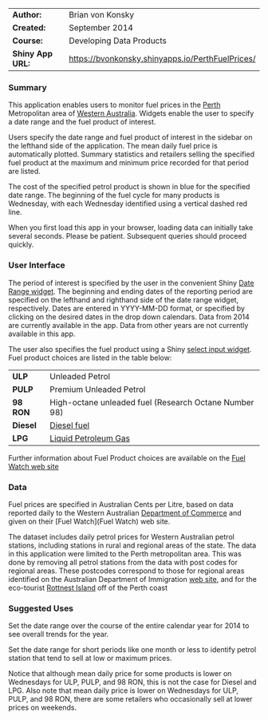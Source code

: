 
|                   |                                                        |
|:------------------|:-------------------------------------------------------|
|**Author:**        | Brian von Konsky
|**Created:**       | September 2014
|**Course:**        | Developing Data Products
|**Shiny App URL:** | https://bvonkonsky.shinyapps.io/PerthFuelPrices/   

### Summary

This application enables users to monitor fuel prices in the [Perth](http://en.wikipedia.org/wiki/Perth) Metropolitan area of [Western Australia](http://en.wikipedia.org/wiki/Western_Australia).  Widgets enable the user to specify a date range and the fuel product of interest. 

Users specify the date range and fuel product of interest in the sidebar on the lefthand side of the application. The mean daily fuel price is automatically plotted. Summary statistics and retailers selling the specified fuel product at the maximum and minimum price recorded for that period are listed.

The cost of the specified petrol product is shown in blue for the specified date range. The beginning of the fuel cycle for many products is Wednesday, with each Wednesday identified using a vertical dashed red line.

When you first load this app in your browser, loading data can initially take several seconds. Please be patient. Subsequent queries should proceed quickly.

### User Interface

The period of interest is specified by the user in the convenient Shiny [Date Range widget](http://shiny.rstudio.com/gallery/date-and-date-range.html).  The beginning and ending dates of the reporting period are specified on the lefthand and righthand side of the date range widget, respectively. Dates are entered in YYYY-MM-DD format, or specified by clicking on the desired dates in the drop down calendars. Data from 2014 are currently available in the app. Data from other years are not currently available in this app.

The user also specifies the fuel product using a Shiny [select input widget](http://shiny.rstudio.com/reference/shiny/latest/selectInput.html).  Fuel product choices are listed in the table below:

|            |                    |
|:-----------|:-------------------|
|**ULP**     | Unleaded Petrol
|**PULP**    | Premium Unleaded Petrol
|**98 RON**  | High-octane unleaded fuel (Research Octane Number 98)
|**Diesel**  | [Diesel fuel](http://en.wikipedia.org/wiki/Diesel_fuel)
|**LPG**     | [Liquid Petroleum Gas](http://en.wikipedia.org/wiki/Liquefied_petroleum_gas)


Further information about Fuel Product choices are available on the [Fuel Watch web site](http://www.fuelwatch.wa.gov.au/fuelwatch/pages/public/contentholder.jspx?key=fuelTypes.html)

### Data

Fuel prices are specified in Australian Cents per Litre, based on data reported daily to the Western Australian [Department of Commerce](http://www.commerce.wa.gov.au/) and given on their [Fuel Watch](Fuel Watch) web site.

The dataset includes daily petrol prices for Western Australian petrol stations, including stations in rural and regional areas of the state.  The data in this application were limited to the Perth metropolitan area. This was done by removing all petrol stations from the data with post codes for regional areas. These postcodes correspond to those for regional areas identified on the Australian Department of Immigration [web site]( https://www.immi.gov.au/skilled/general-skilled-migration/regional-growth.htm), and for the eco-tourist [Rottnest Island](http://en.wikipedia.org/wiki/Rottnest_Island) off of the Perth coast

### Suggested Uses
Set the date range over the course of the entire calendar year for 2014 to see overall trends for the year.


Set the date range for short periods like one month or less to identify petrol station that tend to sell at low or maximum prices.

Notice that although mean daily price for some products is lower on Wednesdays for ULP, PULP, and 98 RON, this is not the case for Diesel and LPG. Also note that mean daily price is lower on Wednesdays for ULP, PULP, and 98 RON, there are some retailers who occasionally sell at lower prices on weekends.
